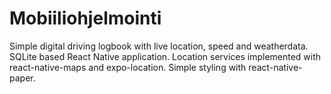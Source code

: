 # Mobiiliohjelmointi
Simple digital driving logbook with live location, speed and weatherdata.
SQLite based React Native application. Location services implemented with  react-native-maps and expo-location. 
Simple styling with react-native-paper.
